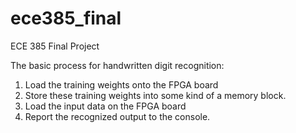 # ece385_final
ECE 385 Final Project

The basic process for handwritten digit recognition:
1. Load the training weights onto the FPGA board
2. Store these training weights into some kind of a memory block.
3. Load the input data on the FPGA board
4. Report the recognized output to the console. 
